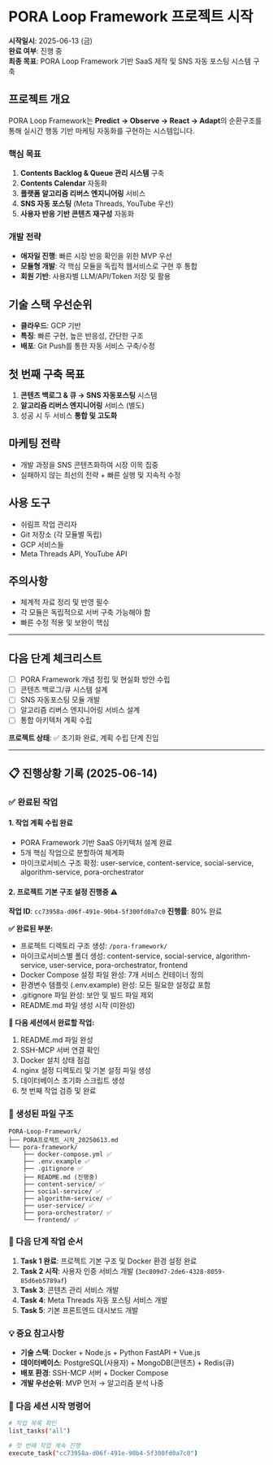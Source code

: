 # PORA Loop Framework 프로젝트 시작

**시작일시**: 2025-06-13 (금)  
**완료 여부**: 진행 중  
**최종 목표**: PORA Loop Framework 기반 SaaS 제작 및 SNS 자동 포스팅 시스템 구축  

## 프로젝트 개요

PORA Loop Framework는 **Predict → Observe → React → Adapt**의 순환구조를 통해 실시간 행동 기반 마케팅 자동화를 구현하는 시스템입니다.

### 핵심 목표
1. **Contents Backlog & Queue 관리 시스템** 구축
2. **Contents Calendar** 자동화
3. **플랫폼 알고리즘 리버스 엔지니어링** 서비스
4. **SNS 자동 포스팅** (Meta Threads, YouTube 우선)
5. **사용자 반응 기반 콘텐츠 재구성** 자동화

### 개발 전략
- **애자일 진행**: 빠른 시장 반응 확인을 위한 MVP 우선
- **모듈형 개발**: 각 핵심 모듈을 독립적 웹서비스로 구현 후 통합
- **회원 기반**: 사용자별 LLM/API/Token 저장 및 활용

## 기술 스택 우선순위
- **클라우드**: GCP 기반
- **특징**: 빠른 구현, 높은 반응성, 간단한 구조
- **배포**: Git Push를 통한 자동 서비스 구축/수정

## 첫 번째 구축 목표
1. **콘텐츠 백로그 & 큐 → SNS 자동포스팅** 시스템
2. **알고리즘 리버스 엔지니어링** 서비스 (별도)
3. 성공 시 두 서비스 **통합 및 고도화**

## 마케팅 전략
- 개발 과정을 SNS 콘텐츠화하여 시장 이목 집중
- 실패하지 않는 최선의 전략 + 빠른 실행 및 지속적 수정

## 사용 도구
- 쉬림프 작업 관리자
- Git 저장소 (각 모듈별 독립)
- GCP 서비스들
- Meta Threads API, YouTube API

## 주의사항
- 체계적 자료 정리 및 반영 필수
- 각 모듈은 독립적으로 서버 구축 가능해야 함
- 빠른 수정 적용 및 보완이 핵심

---

## 다음 단계 체크리스트
- [ ] PORA Framework 개념 정립 및 현실화 방안 수립
- [ ] 콘텐츠 백로그/큐 시스템 설계
- [ ] SNS 자동포스팅 모듈 개발
- [ ] 알고리즘 리버스 엔지니어링 서비스 설계
- [ ] 통합 아키텍처 계획 수립

**프로젝트 상태**: ✅ 초기화 완료, 계획 수립 단계 진입

---

## 📋 진행상황 기록 (2025-06-14)

### ✅ 완료된 작업

#### 1. 작업 계획 수립 완료
- PORA Framework 기반 SaaS 아키텍처 설계 완료
- 5개 핵심 작업으로 분할하여 체계화
- 마이크로서비스 구조 확정: user-service, content-service, social-service, algorithm-service, pora-orchestrator

#### 2. 프로젝트 기본 구조 설정 진행중 ⚠️
**작업 ID**: `cc73958a-d06f-491e-90b4-5f300fd0a7c0`
**진행률**: 80% 완료

**✅ 완료된 부분:**
- 프로젝트 디렉토리 구조 생성: `/pora-framework/`
- 마이크로서비스별 폴더 생성: content-service, social-service, algorithm-service, user-service, pora-orchestrator, frontend
- Docker Compose 설정 파일 완성: 7개 서비스 컨테이너 정의
- 환경변수 템플릿 (.env.example) 완성: 모든 필요한 설정값 포함
- .gitignore 파일 완성: 보안 및 빌드 파일 제외
- README.md 파일 생성 시작 (미완성)

**🔄 다음 세션에서 완료할 작업:**
1. README.md 파일 완성
2. SSH-MCP 서버 연결 확인
3. Docker 설치 상태 점검  
4. nginx 설정 디렉토리 및 기본 설정 파일 생성
5. 데이터베이스 초기화 스크립트 생성
6. 첫 번째 작업 검증 및 완료

### 📁 생성된 파일 구조
```
PORA-Loop-Framework/
├── PORA프로젝트_시작_20250613.md
└── pora-framework/
    ├── docker-compose.yml ✅
    ├── .env.example ✅  
    ├── .gitignore ✅
    ├── README.md (진행중)
    ├── content-service/ ✅
    ├── social-service/ ✅
    ├── algorithm-service/ ✅
    ├── user-service/ ✅
    ├── pora-orchestrator/ ✅
    └── frontend/ ✅
```

### 🎯 다음 단계 작업 순서
1. **Task 1 완료**: 프로젝트 기본 구조 및 Docker 환경 설정 완료
2. **Task 2 시작**: 사용자 인증 서비스 개발 (`3ec809d7-2de6-4328-8059-85d6eb5789af`)
3. **Task 3**: 콘텐츠 관리 서비스 개발
4. **Task 4**: Meta Threads 자동 포스팅 서비스 개발  
5. **Task 5**: 기본 프론트엔드 대시보드 개발

### 💡 중요 참고사항
- **기술 스택**: Docker + Node.js + Python FastAPI + Vue.js
- **데이터베이스**: PostgreSQL(사용자) + MongoDB(콘텐츠) + Redis(큐)
- **배포 환경**: SSH-MCP 서버 + Docker Compose
- **개발 우선순위**: MVP 먼저 → 알고리즘 분석 나중

### 🔧 다음 세션 시작 명령어
```bash
# 작업 목록 확인
list_tasks("all")

# 첫 번째 작업 계속 진행  
execute_task("cc73958a-d06f-491e-90b4-5f300fd0a7c0")
```
